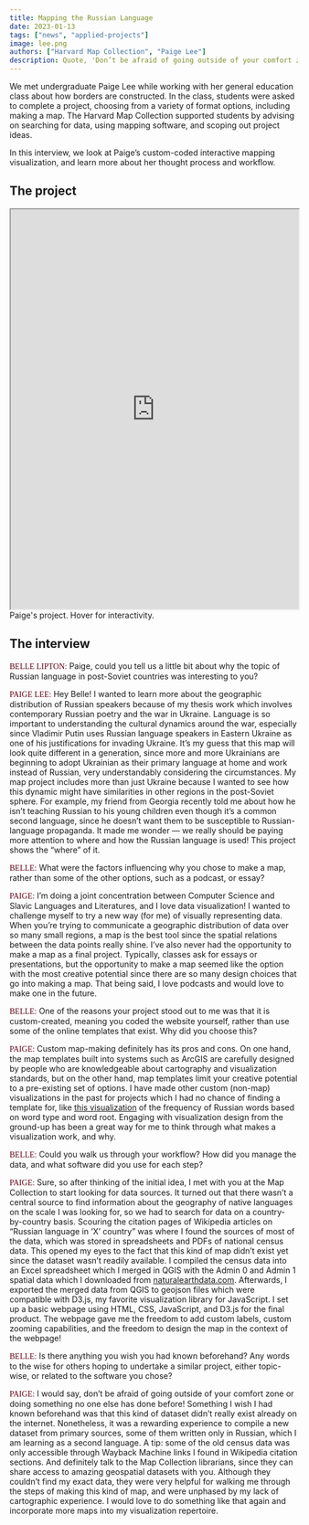 ```yaml
---
title: Mapping the Russian Language
date: 2023-01-13
tags: ["news", "applied-projects"]
image: lee.png
authors: ["Harvard Map Collection", "Paige Lee"]
description: Quote, 'Don’t be afraid of going outside of your comfort zone or doing something no one else has done before!' In this article, Paige Lee shares how she sourced and wrangled data for her D3.js mapping project, and tips for other students getting started.
---
```


We met undergraduate Paige Lee while working with her general education class about how borders are constructed. In the class, students were asked to complete a project, choosing from a variety of format options, including making a map. The Harvard Map Collection supported students by advising on searching for data, using mapping software, and scoping out project ideas.

In this interview, we look at Paige’s custom-coded interactive mapping visualization, and learn more about her thought process and workflow.

## The project

<iframe width="100%" height="700" src="https://eelegiap.github.io/russophonemap/index.html" title="Paige's project" ></iframe>
<figcaption class="append">Paige's project. Hover for interactivity.</figcaption>


## The interview

<span style="font-family:lorabold;color:#5f0217;">BELLE LIPTON:</span> Paige, could you tell us a little bit about why the topic of Russian language in post-Soviet countries was interesting to you? 

<span style="font-family:lorabold;color:#5f0217;">PAIGE LEE:</span>  Hey Belle! I wanted to learn more about the geographic distribution of Russian speakers because of my thesis work which involves contemporary Russian poetry and the war in Ukraine. Language is so important to understanding the cultural dynamics around the war, especially since Vladimir Putin uses Russian language speakers in Eastern Ukraine as one of his justifications for invading Ukraine. It’s my guess that this map will look quite different in a generation, since more and more Ukrainians are beginning to adopt Ukrainian as their primary language at home and work instead of Russian, very understandably considering the circumstances. My map project includes more than just Ukraine because I wanted to see how this dynamic might have similarities in other regions in the post-Soviet sphere. For example, my friend from Georgia recently told me about how he isn’t teaching Russian to his young children even though it’s a common second language, since he doesn’t want them to be susceptible to Russian-language propaganda. It made me wonder — we really should be paying more attention to where and how the Russian language is used! This project shows the “where” of it. 

<span style="font-family:lorabold;color:#5f0217;">BELLE:</span>  What were the factors influencing why you chose to make a map, rather than some of the other options, such as a podcast, or essay?

<span style="font-family:lorabold;color:#5f0217;">PAIGE:</span>  I’m doing a joint concentration between Computer Science and Slavic Languages and Literatures, and I love data visualization! I wanted to challenge myself to try a new way (for me) of visually representing data. When you’re trying to communicate a geographic distribution of data over so many small regions, a map is the best tool since the spatial relations between the data points really shine. I’ve also never had the opportunity to make a map as a final project. Typically, classes ask for essays or presentations, but the opportunity to make a map seemed like the option with the most creative potential since there are so many design choices that go into making a map. That being said, I love podcasts and would love to make one in the future.

<span style="font-family:lorabold;color:#5f0217;">BELLE:</span>  One of the reasons your project stood out to me was that it is custom-created, meaning you coded the website yourself, rather than use some of the online templates that exist. Why did you choose this?

<span style="font-family:lorabold;color:#5f0217;">PAIGE:</span>  Custom map-making definitely has its pros and cons. On one hand, the map templates built into systems such as ArcGIS are carefully designed by people who are knowledgeable about cartography and visualization standards, but on the other hand, map templates limit your creative potential to a pre-existing set of options. I have made other custom (non-map) visualizations in the past for projects which I had no chance of finding a template for, like [this visualization](https://visualizingrussian.fas.harvard.edu/word-formation) of the frequency of Russian words based on word type and word root. Engaging with visualization design from the ground-up has been a great way for me to think through what makes a visualization work, and why. 

<span style="font-family:lorabold;color:#5f0217;">BELLE:</span>  Could you walk us through your workflow? How did you manage the data, and what software did you use for each step?

<span style="font-family:lorabold;color:#5f0217;">PAIGE:</span>  Sure, so after thinking of the initial idea, I met with you at the Map Collection to start looking for data sources. It turned out that there wasn’t a central source to find information about the geography of native languages on the scale I was looking for, so we had to search for data on a country-by-country basis. Scouring the citation pages of Wikipedia articles on “Russian language in ‘X’ country” was where I found the sources of most of the data, which was stored in spreadsheets and PDFs of national census data. This opened my eyes to the fact that this kind of map didn’t exist yet since the dataset wasn’t readily available. I compiled the census data into an Excel spreadsheet which I merged in QGIS with the Admin 0 and Admin 1 spatial data which I downloaded from [naturalearthdata.com](https://www.naturalearthdata.com/). Afterwards, I exported the merged data from QGIS to geojson files which were compatible with D3.js, my favorite visualization library for JavaScript. I set up a basic webpage using HTML, CSS, JavaScript, and D3.js for the final product. The webpage gave me the freedom to add custom labels, custom zooming capabilities, and the freedom to design the map in the context of the webpage!

<span style="font-family:lorabold;color:#5f0217;">BELLE:</span>  Is there anything you wish you had known beforehand? Any words to the wise for others hoping to undertake a similar project, either topic-wise, or related to the software you chose?

<span style="font-family:lorabold;color:#5f0217;">PAIGE:</span>  I would say, don’t be afraid of going outside of your comfort zone or doing something no one else has done before! Something I wish I had known beforehand was that this kind of dataset didn’t really exist already on the internet. Nonetheless, it was a rewarding experience to compile a new dataset from primary sources, some of them written only in Russian, which I am learning as a second language. A tip: some of the old census data was only accessible through Wayback Machine links I found in Wikipedia citation sections. And definitely talk to the Map Collection librarians, since they can share access to amazing geospatial datasets with you. Although they couldn’t find my exact data, they were very helpful for walking me through the steps of making this kind of map, and were unphased by my lack of cartographic experience. I would love to do something like that again and incorporate more maps into my visualization repertoire. 